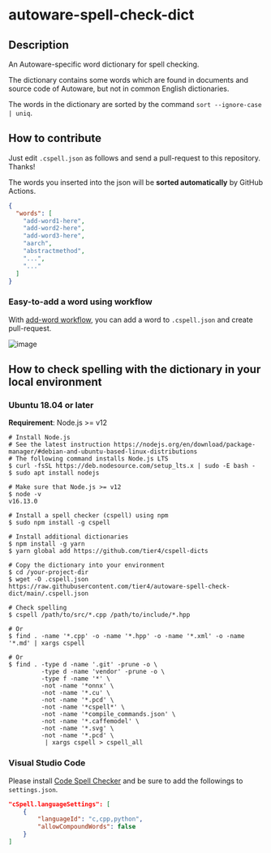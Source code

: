 # autoware-spell-check-dict

## Description

An Autoware-specific word dictionary for spell checking.

The dictionary contains some words which are found in documents and source code of Autoware, but not in common English dictionaries.

The words in the dictionary are sorted by the command `sort --ignore-case | uniq`.

## How to contribute

Just edit `.cspell.json` as follows and send a pull-request to this repository. Thanks!

The words you inserted into the json will be **sorted automatically** by GitHub Actions.

```json
{
  "words": [
    "add-word1-here",
    "add-word2-here",
    "add-word3-here",
    "aarch",
    "abstractmethod",
    "...",
    "..."
  ]
}
```

### Easy-to-add a word using workflow

With [add-word workflow](https://github.com/tier4/autoware-spell-check-dict/actions/workflows/add-word.yaml), you can add a word to `.cspell.json` and create pull-request.

![image](https://user-images.githubusercontent.com/12395284/232272339-ec5edcee-cc67-45a8-badc-fc4edb7d9390.png)

## How to check spelling with the dictionary in your local environment

### Ubuntu 18.04 or later

**Requirement**: Node.js >= v12

```shell
# Install Node.js
# See the latest instruction https://nodejs.org/en/download/package-manager/#debian-and-ubuntu-based-linux-distributions
# The following command installs Node.js LTS
$ curl -fsSL https://deb.nodesource.com/setup_lts.x | sudo -E bash -
$ sudo apt install nodejs

# Make sure that Node.js >= v12
$ node -v
v16.13.0

# Install a spell checker (cspell) using npm
$ sudo npm install -g cspell

# Install additional dictionaries
$ npm install -g yarn
$ yarn global add https://github.com/tier4/cspell-dicts

# Copy the dictionary into your environment
$ cd /your-project-dir
$ wget -O .cspell.json https://raw.githubusercontent.com/tier4/autoware-spell-check-dict/main/.cspell.json

# Check spelling
$ cspell /path/to/src/*.cpp /path/to/include/*.hpp

# Or
$ find . -name '*.cpp' -o -name '*.hpp' -o -name '*.xml' -o -name '*.md' | xargs cspell

# Or
$ find . -type d -name '.git' -prune -o \
         -type d -name 'vendor' -prune -o \
         -type f -name '*' \
         -not -name '*onnx' \
         -not -name '*.cu' \
         -not -name '*.pcd' \
         -not -name '*cspell*' \
         -not -name '*compile_commands.json' \
         -not -name '*.caffemodel' \
         -not -name '*.svg' \
         -not -name '*.pcd' \
          | xargs cspell > cspell_all
```

### Visual Studio Code

Please install [Code Spell Checker](https://marketplace.visualstudio.com/items?itemName=streetsidesoftware.code-spell-checker) and be sure to add the followings to `settings.json`.

```json
"cSpell.languageSettings": [
    {
        "languageId": "c,cpp,python",
        "allowCompoundWords": false
    }
]
```
